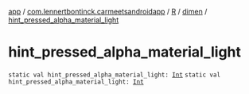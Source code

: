 [app](../../../index.md) / [com.lennertbontinck.carmeetsandroidapp](../../index.md) / [R](../index.md) / [dimen](index.md) / [hint_pressed_alpha_material_light](./hint_pressed_alpha_material_light.md)

# hint_pressed_alpha_material_light

`static val hint_pressed_alpha_material_light: `[`Int`](https://kotlinlang.org/api/latest/jvm/stdlib/kotlin/-int/index.html)
`static val hint_pressed_alpha_material_light: `[`Int`](https://kotlinlang.org/api/latest/jvm/stdlib/kotlin/-int/index.html)